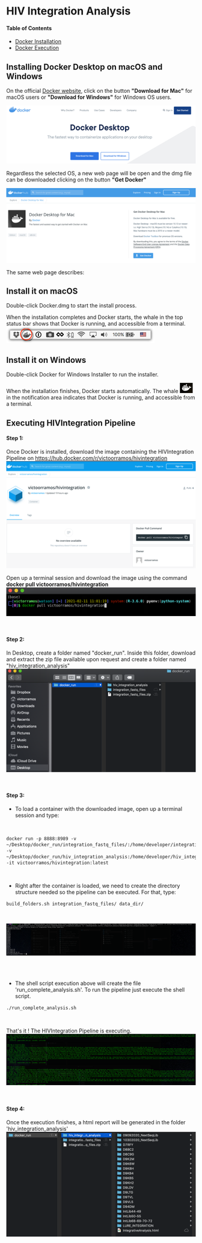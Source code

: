 # HIV Integration Analysis

#### Table of Contents  
* [Docker Installation](#installing-docker-desktop-on-macos-and-windows)
* [Docker Execution](#executing-igpipeline)


## Installing Docker Desktop on macOS and Windows

On the official [Docker website](https://www.docker.com/products/docker-desktop), click on the button **"Download for Mac"** for macOS users or **"Download for Windows"** for Windows OS users.

![](img/img1.png "")

Regardless the selected OS, a new web page will be open and the dmg file can be downloaded clicking on the button **"Get Docker"**

![](img/img2.png "")

The same web page describes:

## Install it on macOS
Double-click Docker.dmg to start the install process.

When the installation completes and Docker starts, the whale in the top status bar shows that Docker is running, and accessible from a terminal.
![](img/img3.png "")

## Install it on Windows
Double-click Docker for Windows Installer to run the installer.

When the installation finishes, Docker starts automatically. The whale ![](img/img4.png "") in the notification area indicates that Docker is running, and accessible from a terminal.

## Executing HIVIntegration Pipeline
#### Step 1:
Once Docker is installed, download the image containing the HIVIntegration Pipeline on https://hub.docker.com/r/victoorramos/hivintegration
![](img/img5.png "")  

Open up a terminal session and download the image using the command **docker pull victoorramos/hivintegration**  
![](img/img6.png "")  

<br/>

#### Step 2:
In Desktop, create a folder named "docker_run". Inside this folder, download and extract the zip file available upon request and create a folder named "hiv_integration_analysis"  
![](img/img7.png "")  

<br/>

#### Step 3:
* To load a container with the downloaded image, open up a terminal session and type:
<br/>

```
docker run -p 8888:8989 -v ~/Desktop/docker_run/integration_fastq_files/:/home/developer/integration_fastq_files -v ~/Desktop/docker_run/hiv_integration_analysis:/home/developer/hiv_integration_analysis -it victoorramos/hivintegration:latest
``` 
<br/>

* Right after the container is loaded, we need to create the directory structure needed so the pipeline can be executed. For that, type: 
```
build_folders.sh integration_fastq_files/ data_dir/
```
<br/>

![](img/img8.png "") 

<br/>

<br/>

* The shell script execution above will create the file 'run_complete_analysis.sh'. To run the pipeline just execute the shell script.
```
./run_complete_analysis.sh
```
<br/>

That's it ! The HIVIntegration Pipeline is executing.
![](img/img9.png "")  

<br/>

#### Step 4:
Once the execution finishes, a html report will be generated in the folder 'hiv_integration_analysis'
![](img/img10.png "")  

<br/>


